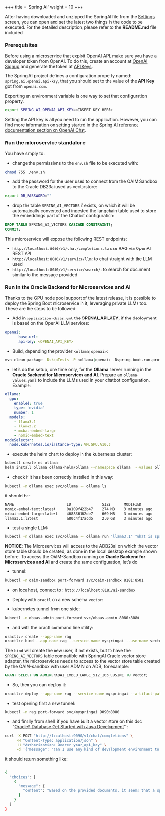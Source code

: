 +++
title = 'Spring AI'
weight = 10
+++

After having downloaded and unzipped the SpringAI file from the [Settings](/oaim-sandbox/sandbox/configuration/settings) screen, you can open and set the latest two things in the code to be executed. For the detailed description, please refer to the **README.md** file included

### Prerequisites
Before using a microservice that exploit OpenAI API, make sure you have a developer token from OpenAI. To do this, create an account at [OpenAI Signup](https://platform.openai.com/signup) and generate the token at [API Keys](https://platform.openai.com/account/api-keys).


The Spring AI project defines a configuration property named: `spring.ai.openai.api-key`, that you should set to the value of the **API Key** got from `openai.com`.

Exporting an environment variable is one way to set that configuration property.

```bash
export SPRING_AI_OPENAI_API_KEY=<INSERT KEY HERE>
```

Setting the API key is all you need to run the application. However, you can find more information on setting started in the [Spring AI reference documentation section on OpenAI Chat](https://docs.spring.io/spring-ai/reference/api/clients/openai-chat.html).

### Run the microservice standalone

You have simply to:

* change the permissions to the `env.sh` file to be executed with: 

```bash
chmod 755 ./env.sh
```

* add the password for the user used to connect from the OAIM Sandbox to the Oracle DB23ai used as vectorstore: 

```bash
export DB_PASSWORD=""
```

* drop the table `SPRING_AI_VECTORS` if exists, on which it will be automatically converted and ingested the langchain table used to store the embeddings part of the Chatbot configuration:

```sql
DROP TABLE SPRING_AI_VECTORS CASCADE CONSTRAINTS;
COMMIT;
```

This microservice will expose the following REST endpoints:

* `http://localhost:8080/v1/chat/completions`: to use RAG via OpenAI REST API
* `http://localhost:8080/v1/service/llm`: to chat straight with the LLM used
* `http://localhost:8080/v1/service/search/`: to search for document similar to the message provided

### Run in the Oracle Backend for Microservices and AI

Thanks to the GPU node pool support of the latest release, it is possible to deploy the Spring Boot microservice in it, leveraging private LLMs too. These are the steps to be followed:

* Add in `application-obaas.yml` the **OPENAI_API_KEY**, if the deployment is based on the OpenAI LLM services:

```yaml
openai:
      base-url: 
      api-key: <OPENAI_API_KEY>
```

* Build, depending the provider `<ollama|openai>`:

```bash
mvn clean package -DskipTests -P <ollama|openai> -Dspring-boot.run.profiles=obaas
```

* let’s do the setup, one time only, for the **Ollama** server running in the **Oracle Backend for Microservices and AI**. Prepare an `ollama-values.yaml` to include the LLMs used in your chatbot configuration. Example:

```yaml
ollama:
  gpu:
    enabled: true
    type: 'nvidia'
    number: 1
  models:
    - llama3.1
    - llama3.2
    - mxbai-embed-large
    - nomic-embed-text
nodeSelector:
  node.kubernetes.io/instance-type: VM.GPU.A10.1
```

* execute the helm chart to deploy in the kubernetes cluster:

```bash
kubectl create ns ollama
helm install ollama ollama-helm/ollama --namespace ollama  --values ollama-values.yaml
```

* check if it has been correctly installed in this way:

```bash
kubectl -n ollama exec svc/ollama -- ollama ls
```

it should be:


```bash
NAME                        ID              SIZE      MODIFIED      
nomic-embed-text:latest     0a109f422b47    274 MB    3 minutes ago    
mxbai-embed-large:latest    468836162de7    669 MB    3 minutes ago    
llama3.1:latest             a80c4f17acd5    2.0 GB    3 minutes ago
```

* test a single LLM:

```bash
kubectl -n ollama exec svc/ollama -- ollama run "llama3.1" "what is spring boot?"
```

**NOTICE**: The Microservices will access to the ADB23ai on which the vector store table should be created, as done in the local desktop example shown before. To access the OAIM-Sandbox running on **Oracle Backend for Microservices and AI** and create the same configuration, let’s do:

* tunnel:

```bash
kubectl -n oaim-sandbox port-forward svc/oaim-sandbox 8181:8501
```

* on localhost, connect to : `http://localhost:8181/ai-sandbox`

* Deploy with `oractl` on a new schema `vector`:

* kubernetes tunnel from one side:

```bash
kubectl -n obaas-admin port-forward svc/obaas-admin 8080:8080
```

* and with the oractl command line utility:

```bash
oractl:> create --app-name rag 
oractl:> bind --app-name rag --service-name myspringai --username vector
```

The `bind` will create the new user, if not exists, but to have the `SPRING_AI_VECTORS` table compatible with SpringAI Oracle vector store adapter, the microservices needs to access to the vector store table created by the OAIM-sandbox with user ADMIN on ADB, for example:

```sql
GRANT SELECT ON ADMIN.MXBAI_EMBED_LARGE_512_103_COSINE TO vector;
```

* So, then you can deploy it:

```bash
oractl:> deploy --app-name rag --service-name myspringai --artifact-path <ProjectDir>/target/myspringai-0.0.1-SNAPSHOT.jar --image-version 0.0.1 --java-version ghcr.io/oracle/graalvm-native-image-obaas:21 --service-profile obaas
```

* test opening first a new tunnel:

```bash
kubectl -n rag port-forward svc/myspringai 9090:8080
```

* and finally from shell, if you have built a vector store on this doc "[Oracle® Database
Get Started with Java Development](https://docs.oracle.com/en/database/oracle/oracle-database/23/tdpjd/get-started-java-development.pdf)" :

```bash
curl -X POST "http://localhost:9090/v1/chat/completions" \
     -H "Content-Type: application/json" \
     -H "Authorization: Bearer your_api_key" \
     -d '{"message": "Can I use any kind of development environment to run the example?"}' | jq .
```

it should return something like:

```bash

{
  "choices": [
    {
      "message": {
        "content": "Based on the provided documents, it seems that a specific development environment (IDE) is recommended for running the example.\n\nIn document \"67D5C08DF7F7480F\", it states: \"This guide uses IntelliJ Idea community version to create and update the files for this application.\" (page 17)\n\nHowever, there is no information in the provided documents that explicitly prohibits using other development environments. In fact, one of the articles mentions \"Application. Use these instructions as a reference.\" without specifying any particular IDE.\n\nTherefore, while it appears that IntelliJ Idea community version is recommended, I couldn't find any definitive statement ruling out the use of other development environments entirely.\n\nIf you'd like to run the example with a different environment, it might be worth investigating further or consulting additional resources. Sorry if this answer isn't more conclusive!"
      }
    }
  ]
}
```